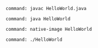 ```terminal:execute
command: javac HelloWorld.java
```

```terminal:execute
command: java HelloWorld
```

```terminal:execute
command: native-image HelloWorld
```

```terminal:execute
command: ./HelloWorld
```
